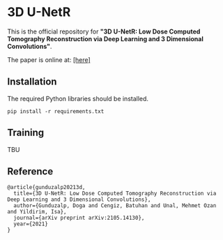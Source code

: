 # 3D U-NetR
This is the official repository for __"3D U-NetR: Low Dose Computed Tomography Reconstruction via Deep Learning and 3 Dimensional Convolutions"__.

The paper is online at: [[here]](https://arxiv.org/abs/2105.14130)

## Installation
The required Python libraries should be installed.

```
pip install -r requirements.txt
```

## Training
TBU

## Reference

```
@article{gunduzalp20213d,
  title={3D U-NetR: Low Dose Computed Tomography Reconstruction via Deep Learning and 3 Dimensional Convolutions},
  author={Gunduzalp, Doga and Cengiz, Batuhan and Unal, Mehmet Ozan and Yildirim, Isa},
  journal={arXiv preprint arXiv:2105.14130},
  year={2021}
}
```
